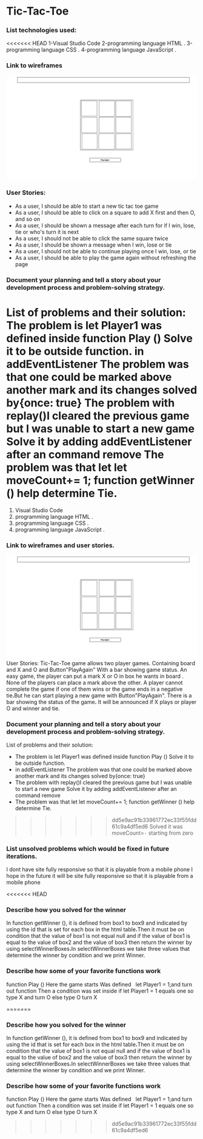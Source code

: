 # Tic-Tac-Toe
### List technologies used:
<<<<<<< HEAD
1-Visual Studio Code
2-programming language HTML .
3-programming language CSS .
4-programming language JavaScript .

### Link to wireframes
![wireframe](tic-tac-toeW.png)
 ### User Stories:
*  As a user, I should be able to start a new tic tac toe game
* As a user, I should be able to click on a square to add X first and then O, and so on
* As a user, I should be shown a message after each turn for if I win, lose, tie or who's turn it is next
* As a user, I should not be able to click the same square twice
* As a user, I should be shown a message when I win, lose or tie
* As a user, I should not be able to continue playing once I win, lose, or tie
* As a user, I should be able to play the game again without refreshing the page

 ### Document your planning and tell a story about your development process and problem-solving strategy.
List of problems and their solution:
The problem is let Player1 was defined inside function Play ()
Solve it to be outside function.
in addEventListener The problem was that one could be marked above another mark and its changes
solved by{once: true}
The problem with replay()I cleared the previous game but I was unable to start a new game
Solve it by adding addEventListener after an command remove
The problem was that let let moveCount+= 1; function getWinner () help determine Tie.
=======
1. Visual Studio Code
2. programming language HTML .
3. programming language CSS .
4. programming language JavaScript .

### Link to wireframes and user stories.
![wireframe](tic-tac-toeW.png)
 User Stories:
 Tic-Tac-Toe game allows two player games.
 Containing board and X and O and  Button"PlayAgain" With a bar showing game status.
 An easy game, the player can put a mark X or O in box he wants in board .
 None of the players can place a mark above the other.
 A player cannot complete the game if one of them wins or the game ends in a negative tie،But he can start playing a new game with Button"PlayAgain".
 There is a bar showing the status of the game،
It will be announced if X plays or player O and winner and tie.

 ### Document your planning and tell a story about your development process and problem-solving strategy.
List of problems and their solution:
* The problem is let Player1 was defined inside function Play ()
Solve it to be outside function.
* in addEventListener The problem was that one could be marked above another mark and its changes
solved by{once: true}
* The problem with replay()I cleared the previous game but I was unable to start a new game
Solve it by adding addEventListener after an command remove
* The problem was that let let moveCount+= 1; function getWinner () help determine Tie.
>>>>>>> dd5e9ac91b33961772ec33f55fdd61c9a4df5ed6
Solved it was moveCount=٠ starting from zero

### List unsolved problems which would be fixed in future iterations.
I dont have site fully responsive so that it is playable from a mobile phone
I hope in the future it will be site fully responsive so that it is playable from a mobile phone

<<<<<<< HEAD
   
### Describe how you solved for the winner
In function getWinner (), it is defined from box1 to box9 and indicated by using the id that is set for each box in the html table،Then it must be on condition that the value of box1 is not equal null and if the value of box1 is equal to the value of box2 and the value of box3 then return the winner by using selectWinnerBoxes،In selectWinnerBoxes we take three values that determine the winner by condition and we print Winner.


### Describe how some of your favorite functions work
function Play () Here the game starts Was defined
  let Player1 = 1;and  turn out function Then a condition was set inside if let Player1 = 1 equals one so type X and turn O else  type O turn X


=======

### Describe how you solved for the winner
In function getWinner (), it is defined from box1 to box9 and indicated by using the id that is set for each box in the html table،Then it must be on condition that the value of box1 is not equal null and if the value of box1 is equal to the value of box2 and the value of box3 then return the winner by using selectWinnerBoxes،In selectWinnerBoxes we take three values that determine the winner by condition and we print Winner.

### Describe how some of your favorite functions work
function Play () Here the game starts Was defined
  let Player1 = 1;and  turn out function Then a condition was set inside if let Player1 = 1 equals one so type X and turn O else  type O turn X
>>>>>>> dd5e9ac91b33961772ec33f55fdd61c9a4df5ed6

